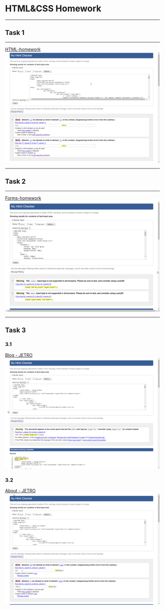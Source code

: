 <h1>HTML&CSS Homework</h1>
<hr>
<h2>Task 1</h2>
<hr>
<p>
	<a href="https://ehot-gh.github.io/htmlcss-homework/HTML-homework/index.html">HTML-homework</a>
	<img src="htmlcss-homework/HTML-homework/Valid html-hw.png">
</p>
<hr>
<h2>Task 2</h2>
<hr>
<p>
	<a href="https://ehot-gh.github.io/htmlcss-homework/Forms-homework/index.html">Forms-homework</a>
	<img src="htmlcss-homework/Forms-homework/Valid forms-hw.png">
</p>
<hr>
<h2>Task 3</h2>
<h3>3.1</h3>
	<p><a href="https://ehot-gh.github.io/htmlcss-homework/CSS-homework/blog.html">Blog - JETRO</a>
	<img src="htmlcss-homework/CSS-homework/Valid css-hw.png"></p>
	</p>
<h3>3.2</h3>
	<p><a href="https://ehot-gh.github.io/htmlcss-homework/CSS-homework/about.html">About - JETRO</a>
	<img src="htmlcss-homework/CSS-homework/Valid css-hw2.png"></p>